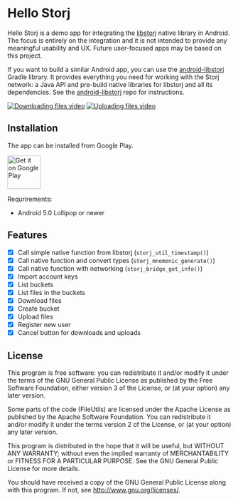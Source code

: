 # Hello Storj

Hello Storj is a demo app for integrating the [libstorj](https://github.com/storj/libstorj) native library in Android. The focus is entirely on the integration and it is not intended to provide any meaningful usability and UX. Future user-focused apps may be based on this project.

If you want to build a similar Android app, you can use the [android-libstorj](https://github.com/storj/android-libstorj) Gradle library. It provides everything you need for working with the Storj network: a Java API and pre-build native libraries for libstorj and all its dependencies. See the [android-libstorj](https://github.com/storj/android-libstorj) repo for instructions.

[![Downloading files video](http://img.youtube.com/vi/1082cipNheo/0.jpg)](http://www.youtube.com/watch?v=1082cipNheo)
[![Uploading files video](http://img.youtube.com/vi/7h3rB0eByrU/0.jpg)](http://www.youtube.com/watch?v=7h3rB0eByrU)

## Installation

The app can be installed from Google Play.

<a href='https://play.google.com/store/apps/details?id=name.raev.kaloyan.hellostorj&pcampaignid=MKT-Other-global-all-co-prtnr-py-PartBadge-Mar2515-1'><img alt='Get it on Google Play' src='https://play.google.com/intl/en_us/badges/images/generic/en_badge_web_generic.png' height=75/></a>

Requrirements:
- Android 5.0 Lollipop or newer


## Features

* [x] Call simple native function from libstorj (`storj_util_timestamp()`)
* [x] Call native function and convert types (`storj_mnemonic_generate()`)
* [x] Call native function with networking (`storj_bridge_get_info()`)
* [x] Import account keys
* [x] List buckets
* [x] List files in the buckets
* [x] Download files
* [x] Create bucket
* [x] Upload files
* [x] Register new user
* [x] Cancel button for downloads and uploads

## License

This program is free software: you can redistribute it and/or modify it under the terms of the GNU General Public License as published by the Free Software Foundation, either version 3 of the License, or (at your option) any later version.

Some parts of the code (FileUtils) are licensed under the Apache License as published by the Apache Software Foundation. You can redistribute it and/or modify it under the terms version 2 of the License, or (at your option) any later version.

This program is distributed in the hope that it will be useful, but WITHOUT ANY WARRANTY; without even the implied warranty of MERCHANTABILITY or FITNESS FOR A PARTICULAR PURPOSE. See the GNU General Public License for more details.

You should have received a copy of the GNU General Public License along with this program. If not, see http://www.gnu.org/licenses/.

